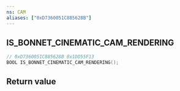 ```yaml
---
ns: CAM
aliases: ["0xD7360051C885628B"]
---
```

## IS_BONNET_CINEMATIC_CAM_RENDERING

```c
// 0xD7360051C885628B 0x1DD55F13
BOOL IS_BONNET_CINEMATIC_CAM_RENDERING();
```

## Return value
